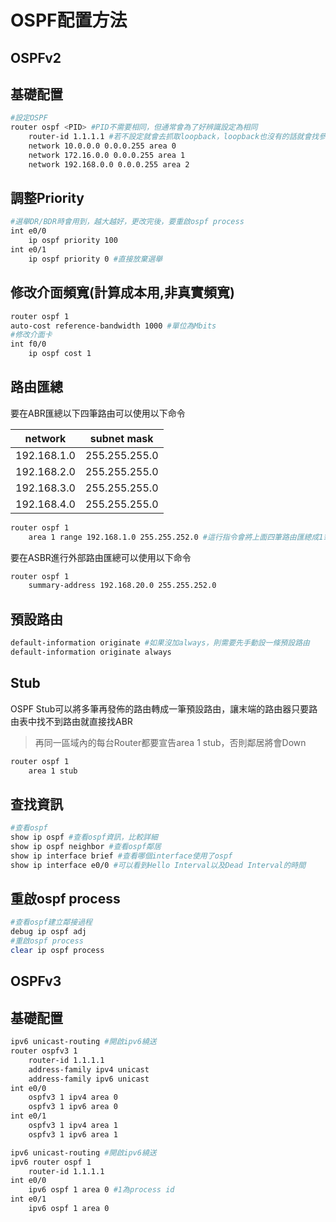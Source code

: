 # OSPF配置方法 #

## OSPFv2 ## 

## 基礎配置 ##
```bash
#設定OSPF
router ospf <PID> #PID不需要相同，但通常會為了好辨識設定為相同
	router-id 1.1.1.1 #若不設定就會去抓取loopback，loopback也沒有的話就會找參與ospf中最大的interface
	network 10.0.0.0 0.0.0.255 area 0 
	network 172.16.0.0 0.0.0.255 area 1
	network 192.168.0.0 0.0.0.255 area 2
```

## 調整Priority ##

```bash
#選舉DR/BDR時會用到，越大越好，更改完後，要重啟ospf process
int e0/0
	ip ospf priority 100
int e0/1
	ip ospf priority 0 #直接放棄選舉
```

## 修改介面頻寬(計算成本用,非真實頻寬) ##

```bash
router ospf 1
auto-cost reference-bandwidth 1000 #單位為Mbits
#修改介面卡
int f0/0
    ip ospf cost 1
```

## 路由匯總 ##

要在ABR匯總以下四筆路由可以使用以下命令

|network|subnet mask|
|---|---|
192.168.1.0|255.255.255.0|
192.168.2.0|255.255.255.0|
192.168.3.0|255.255.255.0|
192.168.4.0|255.255.255.0|

```bash
router ospf 1
	area 1 range 192.168.1.0 255.255.252.0 #這行指令會將上面四筆路由匯總成1筆192.168.1.0/22的路由
```

要在ASBR進行外部路由匯總可以使用以下命令

```bash
router ospf 1
	summary-address 192.168.20.0 255.255.252.0
```

## 預設路由 ##

```bash
default-information originate #如果沒加always，則需要先手動設一條預設路由
default-information originate always 
```

## Stub ## 

OSPF Stub可以將多筆再發佈的路由轉成一筆預設路由，讓末端的路由器只要路由表中找不到路由就直接找ABR

>再同一區域內的每台Router都要宣告area 1 stub，否則鄰居將會Down 

```bash
router ospf 1
	area 1 stub 
```

## 查找資訊 ##

```bash
#查看ospf
show ip ospf #查看ospf資訊，比較詳細
show ip ospf neighbor #查看ospf鄰居
show ip interface brief #查看哪個interface使用了ospf
show ip interface e0/0 #可以看到Hello Interval以及Dead Interval的時間
```

## 重啟ospf process ##

```bash
#查看ospf建立鄰接過程
debug ip ospf adj
#重啟ospf process 
clear ip ospf process
```

## OSPFv3 ##

## 基礎配置 ##

```bash
ipv6 unicast-routing #開啟ipv6繞送
router ospfv3 1
	router-id 1.1.1.1 
	address-family ipv4 unicast 
	address-family ipv6 unicast 
int e0/0
    ospfv3 1 ipv4 area 0
	ospfv3 1 ipv6 area 0
int e0/1
    ospfv3 1 ipv4 area 1
	ospfv3 1 ipv6 area 1

```

```bash
ipv6 unicast-routing #開啟ipv6繞送
ipv6 router ospf 1
	router-id 1.1.1.1 
int e0/0
    ipv6 ospf 1 area 0 #1為process id
int e0/1
    ipv6 ospf 1 area 0 
```